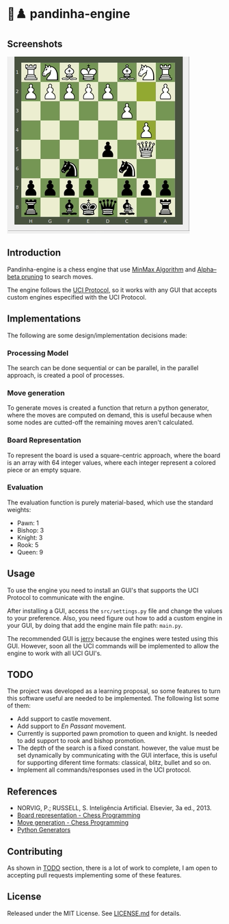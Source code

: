 # 🐼♟️ pandinha-engine

## Screenshots

![human vs IA](/assets/playing.gif)

## Introduction

Pandinha-engine is a chess engine that use [MinMax Algorithm](https://en.wikipedia.org/wiki/Minimax) and [Alpha–beta pruning](https://en.wikipedia.org/wiki/Alpha%E2%80%93beta_pruning) to search moves.

The engine follows the [UCI Protocol](http://wbec-ridderkerk.nl/html/UCIProtocol.html), so it works with any GUI that accepts custom engines especified with the UCI Protocol.

## Implementations

The following are some design/implementation decisions made:

### Processing Model

The search can be done sequential or can be parallel, in the parallel approach, is created a pool of processes.

### Move generation

To generate moves is created a function that return a python generator, where the moves are computed on demand, this is useful because when some nodes are cutted-off the remaining moves aren't calculated.

### Board Representation

To represent the board is used a square-centric approach, where the board is an array with 64 integer values, where each integer represent a colored piece or an empty square.

### Evaluation

The evaluation function is purely material-based, which use the standard weights:

 - Pawn: 1
 - Bishop: 3
 - Knight: 3
 - Rook: 5
 - Queen: 9

## Usage

To use the engine you need to install an GUI's that supports the UCI Protocol to communicate with the engine. 

After installing a GUI, access the `src/settings.py` file and change the values to your preference. Also, you need figure out how to add a custom engine in your GUI, by doing that add the engine main file path: `main.py`.

The recommended GUI is [jerry](https://github.com/asdfjkl/jerry) because the engines were tested using this GUI. However, soon all the UCI commands will be implemented to allow the engine to work with all UCI GUI's.

## TODO

The project was developed as a learning proposal, so some features to turn this software useful are needed to be implemented. The following list some of them:

 - Add support to castle movement.
 - Add support to *En Passant* movement.
 - Currently is supported pawn promotion to queen and knight. Is needed to add support to rook and bishop promotion.
 - The depth of the search is a fixed constant. however, the value must be set dynamically by communicating with the GUI interface, this is useful for supporting diferent time formats: classical, blitz, bullet and so on.
 - Implement all commands/responses used in the UCI protocol.

## References

 - NORVIG, P.; RUSSELL, S. Inteligência Artificial. Elsevier, 3a ed., 2013.
 - [Board representation - Chess Programming ](https://www.chessprogramming.org/Board_Representation)
 - [Move generation - Chess Programming ](https://www.chessprogramming.org/Move_Generation)
 - [Python Generators](https://www.geeksforgeeks.org/generators-in-python/)

## Contributing

As shown in [TODO](#TODO) section, there is a lot of work to complete, I am open to accepting pull requests implementing some of these features. 

## License

Released under the MIT License. See [LICENSE.md](/LICENSE) for details.
